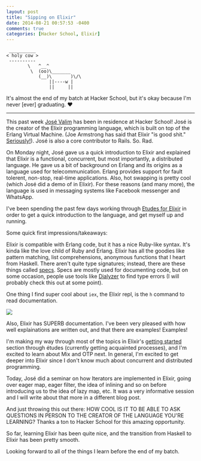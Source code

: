 ```yaml
---
layout: post
title: "Sipping on Elixir"
date: 2014-08-21 00:57:53 -0400
comments: true
categories: [Hacker School, Elixir]
---
```


```
 __________
< holy cow >
 ----------
        \   ^__^
         \  (oo)\_______
            (__)\       )\/\
                ||----w |
                ||     ||
```

It's almost the end of my batch at Hacker School, but it's okay because I'm never [ever] graduating. &#10084;

<hr/>

This past week [José Valim](https://www.hackerschool.com/residents#José-Valim) has been in residence at Hacker School! José is the creator of the Elixir programming language, which is built on top of the Erlang Virtual Machine. (Joe Armstrong has said that Elixir "is good shit." [Seriously!](http://joearms.github.io/2013/05/31/a-week-with-elixir.html)). José is also a core contributor to Rails. So. Rad.

On Monday night, José gave us a quick introduction to Elixir and explained that Elixir is a functional, concurrent, but most importantly, a distributed language. He gave us a bit of background on Erlang and its origins as a language used for telecommunication. Erlang provides support for fault tolerent, non-stop, real-time applications. Also, hot swapping is pretty cool (which José did a demo of in Elixir). For these reasons (and many more), the language is used in messaging systems like Facebook messenger and WhatsApp.

I've been spending the past few days working through [Etudes for Elixir](http://chimera.labs.oreilly.com/books/1234000001642) in order to get a quick introduction to the language, and get myself up and running. 

Some quick first impressions/takeaways: 

Elixir is compatible with Erlang code, but it has a nice Ruby-like syntax. It's kinda like the love child of Ruby and Erlang.
Elixir has all the goodies like pattern matching, list comprehensions, anonymous functions that I heart from Haskell. There aren't quite type signatures; instead, there are these things called [specs](http://elixir-lang.org/docs/stable/elixir/Kernel.Typespec.html). Specs are mostly used for documenting code, but on some occasion, people use tools like [Dialyzer](http://www.erlang.org/doc/man/dialyzer.html) to find type errors (I will probably check this out at some point).

One thing I find super cool about `iex`, the Elixir repl, is the `h` command to read documentation.

![](/images/iex.png)

Also, Elixir has SUPERB documentation. I've been very pleased with how well explainations are written out, and that there are examples! Examples!

I'm making my way through most of the topics in Elixir's [getting started](http://elixir-lang.org/getting_started/1.html) section through études (currently getting acquainted processes), and I'm excited to learn about Mix and OTP next. In general, I'm excited to get deeper into Elixir since I don't know much about concurrent and distributed programming.

Today, José did a seminar on how Iterators are implemented in Elixir, going over eager map, eager filter, the idea of inlining and so on before introducing us to the idea of lazy map, etc. It was a very informative session and I will write about that more in a different blog post.

And just throwing this out there: HOW COOL IS IT TO BE ABLE TO ASK QUESTIONS IN PERSON TO THE CREATOR OF THE LANGUAGE YOU'RE LEARNING? Thanks a ton to Hacker School for this amazing opportunity.

So far, learning Elixir has been quite nice, and the transition from Haskell to Elixir has been pretty smooth.

Looking forward to all of the things I learn before the end of my batch.